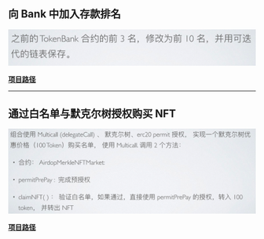 ## 向 Bank 中加入存款排名

![IMG0_Task1](./Task1_TokenBankWithTop10/images/IMG0_Task1.png)

**[项目路径](./Task1_TokenBankWithTop10/README.md)**

---

## 通过白名单与默克尔树授权购买 NFT

![IMG0_Task2](./Task2_WhiteListUsingMerkleTree/images/IMG0_Task2.png)

**[项目路径](./Task2_WhiteListUsingMerkleTree/README.md)**


